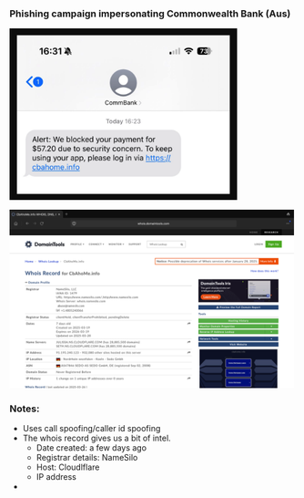 ### Phishing campaign impersonating Commonwealth Bank (Aus)

<img
src="https://github.com/thequietlife/phishing-analysis/blob/2ba00078bd2b363dcc3b8cb022dceb4977be6d5e/images/cba%20scam.png"
alt="SMS supposedly from Commonwealth Bank" width="400"/>

<img
src="https://github.com/thequietlife/phishing-analysis/blob/93d25bc8c9854e55622be2e8c53c4aaeb4a2a518/images/cba%20domaintools.png"
alt="domaintools record for cbahome[.]info" width="500"/>


### Notes:

* Uses call spoofing/caller id spoofing
* The whois record gives us a bit of intel.
  - Date created: a few days ago
  - Registrar details: NameSilo
  - Host: Cloudlflare
  - IP address
* 
